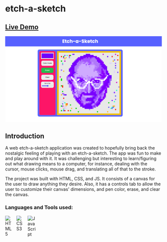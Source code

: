# etch-a-sketch

## [Live Demo](https://salvantjeff.github.io/etch-a-sketch/)
![Sketch](images/jobs-screenshot1.png)

## Introduction 

A web etch-a-sketch application was created to hopefully bring back the nostalgic feeling of playing with an etch-a-sketch. The app was fun to make and play around with it. It was challenging but interesting to learn/figuring out what drawing means to a computer, for instance, dealing with the cursor, mouse clicks, mouse drag, and translating all of that to the stroke.

The project was built with HTML, CSS, and JS. It consists of a canvas for the user to draw anything they desire. Also, it has a controls tab to allow the user to customize their canvas' dimensions, and pen color, erase, and clear the canvas.

### Languages and Tools used:
<img align="left" alt="HTML5" width="26px" src="https://cdn.jsdelivr.net/gh/devicons/devicon/icons/html5/html5-original.svg" style="padding-right:10px;" />
<img align="left" alt="CSS3" width="26px" src="https://cdn.jsdelivr.net/gh/devicons/devicon/icons/css3/css3-original.svg" style="padding-right:10px;" />
<img align="left" alt="JavaScript" width="26px" src="https://cdn.jsdelivr.net/gh/devicons/devicon/icons/javascript/javascript-original.svg" style="padding-right:10px;" />
